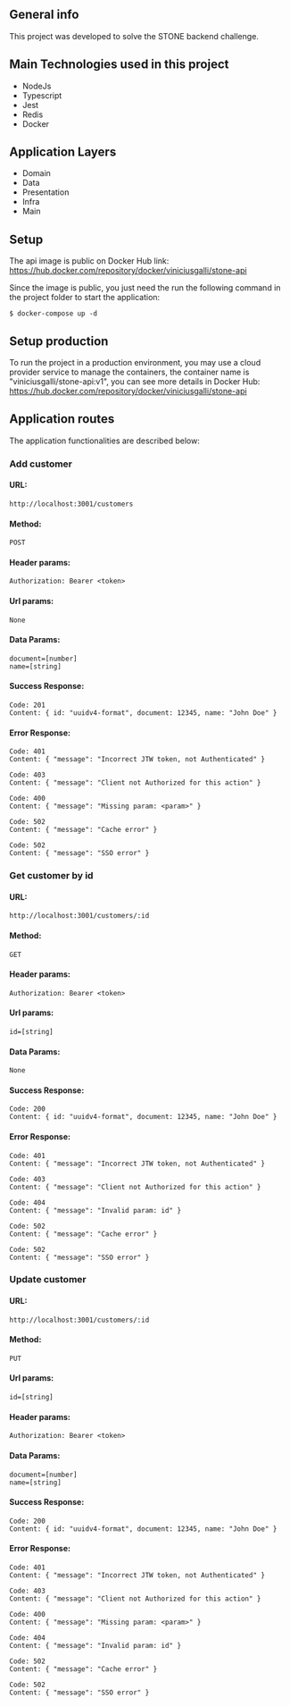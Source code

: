 ## General info
This project was developed to solve the STONE backend challenge.
	
## Main Technologies used in this project
* NodeJs
* Typescript
* Jest
* Redis
* Docker

## Application Layers 
* Domain
* Data
* Presentation
* Infra
* Main

## Setup
The api image is public on Docker Hub link: 
https://hub.docker.com/repository/docker/viniciusgalli/stone-api

Since the image is public, you just need the run the following command in the project folder to start the application:

```
$ docker-compose up -d
```

## Setup production
To run the project in a production environment, you may use a cloud provider service to manage the containers, the container name is "viniciusgalli/stone-api:v1", you can see more details in Docker Hub: https://hub.docker.com/repository/docker/viniciusgalli/stone-api


## Application routes
The application functionalities are described below:

### Add customer

#### URL: 
```
http://localhost:3001/customers
```

#### Method: 
```
POST
```

#### Header params:
```
Authorization: Bearer <token>
```

#### Url params:
```
None
```

#### Data Params:
```
document=[number]
name=[string]
```

#### Success Response:
```
Code: 201
Content: { id: "uuidv4-format", document: 12345, name: "John Doe" }
```

#### Error Response:
```	
Code: 401
Content: { "message": "Incorrect JTW token, not Authenticated" }

Code: 403
Content: { "message": "Client not Authorized for this action" }

Code: 400
Content: { "message": "Missing param: <param>" }

Code: 502
Content: { "message": "Cache error" }

Code: 502
Content: { "message": "SSO error" }
```

### Get customer by id

#### URL: 
```
http://localhost:3001/customers/:id
```

#### Method: 
```
GET
```

#### Header params:
```
Authorization: Bearer <token>
```

#### Url params:
```
id=[string]
```

#### Data Params:
```
None
```

#### Success Response:
```
Code: 200
Content: { id: "uuidv4-format", document: 12345, name: "John Doe" }
```

#### Error Response:
```	
Code: 401
Content: { "message": "Incorrect JTW token, not Authenticated" }

Code: 403
Content: { "message": "Client not Authorized for this action" }

Code: 404
Content: { "message": "Invalid param: id" }

Code: 502
Content: { "message": "Cache error" }

Code: 502
Content: { "message": "SSO error" }
```

### Update customer 

#### URL: 
```
http://localhost:3001/customers/:id
```

#### Method: 
```
PUT
```

#### Url params:
```
id=[string]
```

#### Header params:
```
Authorization: Bearer <token>
```

#### Data Params:
```
document=[number]
name=[string]
```

#### Success Response:
```
Code: 200
Content: { id: "uuidv4-format", document: 12345, name: "John Doe" }
```

#### Error Response:
```	
Code: 401
Content: { "message": "Incorrect JTW token, not Authenticated" }

Code: 403
Content: { "message": "Client not Authorized for this action" }

Code: 400
Content: { "message": "Missing param: <param>" }

Code: 404
Content: { "message": "Invalid param: id" }

Code: 502
Content: { "message": "Cache error" }

Code: 502
Content: { "message": "SSO error" }
```
